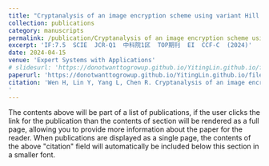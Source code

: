 ```yaml
---
title: "Cryptanalysis of an image encryption scheme using variant Hill cipher and chaos"
collection: publications
category: manuscripts
permalink: /publication/Cryptanalysis of an image encryption scheme using variant Hill cipher and chaos
excerpt: 'IF:7.5  SCIE  JCR-Q1  中科院1区  TOP期刊  EI  CCF-C  (2024)'
date: 2024-04-15
venue: 'Expert Systems with Applications'
# slidesurl: 'https://donotwanttogrowup.github.io/YitingLin.github.io/files/slides1.pdf'
paperurl: 'https://donotwanttogrowup.github.io/YitingLin.github.io/files/Cryptanalysis of an image encryption scheme using variant Hill cipher and chaos.pdf'
citation: 'Wen H, Lin Y, Yang L, Chen R. Cryptanalysis of an image encryption scheme using variant Hill cipher and chaos. Expert Systems with Applications. 2024;250:123748. doi:10.1016/j.eswa.2024.123748
'
---
```


The contents above will be part of a list of publications, if the user clicks the link for the publication than the contents of section will be rendered as a full page, allowing you to provide more information about the paper for the reader. When publications are displayed as a single page, the contents of the above "citation" field will automatically be included below this section in a smaller font.